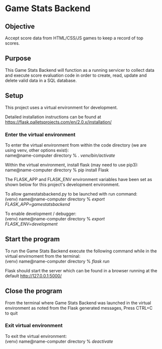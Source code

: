 # **Game Stats Backend**

## Objective  
Accept score data from HTML/CSS/JS games to keep a record of top scores.

## Purpose   
This Game Stats Backend will function as a running servicer to collect data and execute score evaluation code in order to create, read, update and delete valid data in a SQL database.  

## Setup 
This project uses a virtual environment for development.  

Detailed installation instructions can be found at https://flask.palletsprojects.com/en/2.0.x/installation/  

### Enter the virtual environment
To enter the virtual environment from within the code directory (we are using venv, other options exist):  
name@name-computer directory %     *. venv/bin/activate*  

Within the virtual environment, install flask (may need to use pip3):  
name@name-computer directory %     pip install Flask

The FLASK_APP and FLASK_ENV environment variables have been set as shown below for this project's development environment.  

To allow gamestatsbackend.py to be launched with run command:  
(venv) name@name-computer directory %   *export FLASK_APP=gamestatsbackend*  

To enable development / debugger:  
(venv) name@name-computer directory %   *export FLASK_ENV=development*  

## Start the program
To run the Game Stats Backend execute the following command while in the virtual envirnoment from the terminal:  
(venv) name@name-computer directory %   *flask run*  

Flask should start the server which can be found in a browser running at the default http://127.0.0.1:5000/ 

## Close the program
From the terminal where Game Stats Backend was launched in the virtual environment
as noted from the Flask generated messages, Press CTRL+C to quit

### Exit virtual environment
To exit the virtual environment:  
(venv) name@name-computer directory %   *deactivate*  
  


